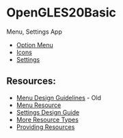 # OpenGLES20Basic

Menu, Settings App

 - [Option Menu](http://developer.android.com/guide/topics/ui/menus.html)
 - [Icons](http://developer.android.com/design/style/iconography.html)
 - [Settings](http://developer.android.com/guide/topics/ui/settings.html)

## Resources:
 - [Menu Design Guidelines]( http://developer.android.com/guide/practices/ui_guidelines/menu_design.html) - Old
 - [Menu Resource](http://developer.android.com/guide/topics/resources/menu-resource.html)
 - [Settings Design Guide](http://developer.android.com/design/patterns/settings.html)
 - [More Resource Types](http://developer.android.com/guide/topics/resources/more-resources.html)
 - [Providing Resources](http://developer.android.com/guide/topics/resources/providing-resources.html)
 
